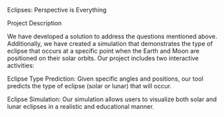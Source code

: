 Eclipses: Perspective is Everything

Project Description

We have developed a solution to address the questions mentioned above. Additionally, we have created a simulation that demonstrates the type of eclipse that occurs at a specific point when the Earth and Moon are positioned on their solar orbits. Our project includes two interactive activities:

Eclipse Type Prediction: Given specific angles and positions, our tool predicts the type of eclipse (solar or lunar) that will occur.

Eclipse Simulation: Our simulation allows users to visualize both solar and lunar eclipses in a realistic and educational manner.
